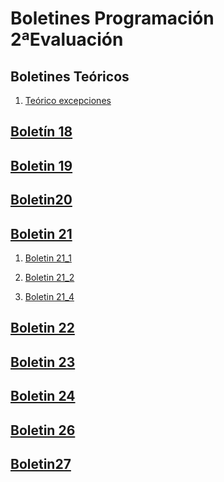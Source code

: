 # Boletines Programación 2ªEvaluación

## Boletines Teóricos

1. [Teórico excepciones](https://github.com/Ayesa14/Programacion23_SegundaEvaluacion/tree/main/BoletinesTeoricos/Excepciones)

## [Boletín 18](https://github.com/Ayesa14/Programacion23_SegundaEvaluacion/tree/main/Bol18/Boletin18/src/boletin18)

## [Boletin 19](https://github.com/Ayesa14/Programacion23_SegundaEvaluacion/tree/main/Bol19)

## [Boletin20](https://github.com/Ayesa14/Programacion23_SegundaEvaluacion/tree/main/Bol20)

## [Boletin 21](https://github.com/Ayesa14/Programacion23_SegundaEvaluacion/tree/main/Bol21)

1. [Boletin 21_1](https://github.com/Ayesa14/Programacion23_SegundaEvaluacion/tree/main/Bol21/Boletin21_1/src/boletin21_1)

2. [Boletin 21_2](https://github.com/Ayesa14/Programacion23_SegundaEvaluacion/tree/main/Bol21/Boletin21_2/src/boletin21_2)

3. [Boletin 21_4](https://github.com/Ayesa14/Programacion23_SegundaEvaluacion/tree/main/Bol21/Boletin21_4/src/boletin21_4)

## [Boletin 22](https://github.com/Ayesa14/Programacion23_SegundaEvaluacion/tree/main/Bol22)

## [Boletin 23](https://github.com/Ayesa14/Programacion23_SegundaEvaluacion/tree/main/Bol23)

## [Boletin 24](https://github.com/Ayesa14/Programacion23_SegundaEvaluacion/tree/main/Bol24)

## [Boletin 26](https://github.com/Ayesa14/Programacion23_SegundaEvaluacion/tree/main/Bol26)

## [Boletin27](https://github.com/Ayesa14/Programacion23_SegundaEvaluacion/tree/main/Bol27/Boletin27/src)

